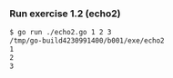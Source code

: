 ### Run exercise 1.2 (echo2)

```bash
$ go run ./echo2.go 1 2 3
/tmp/go-build4230991400/b001/exe/echo2
1
2
3
```